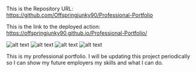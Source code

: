 This is the Repository URL: https://github.com/Offspringjunky90/Professional-Portfolio

This is the link to the deployed action: https://offspringjunky90.github.io/Professional-Portfolio/

![alt text](https://github.com/Offspringjunky90/Professional-Portfolio/blob/main/Images/Screenshot1.PNG)
![alt text](https://github.com/Offspringjunky90/Professional-Portfolio/blob/main/Images/Screenshot2.PNG)
![alt text](https://github.com/Offspringjunky90/Professional-Portfolio/blob/main/Images/Screenshot3.PNG)
![alt text](https://github.com/Offspringjunky90/Professional-Portfolio/blob/main/Images/Screenshot4.PNG)

This is my professional portfolio. I will be updating this project periodically so I can show my future employers my skills and what I can do.
